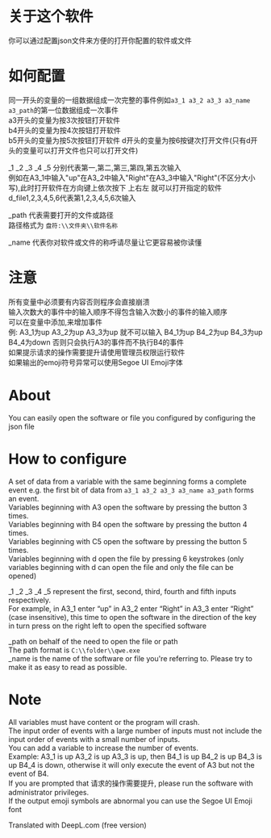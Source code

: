 # 关于这个软件
你可以通过配置json文件来方便的打开你配置的软件或文件  
# 如何配置
同一开头的变量的一组数据组成一次完整的事件例如`a3_1 a3_2 a3_3 a3_name a3_path`的第一位数据组成一次事件  
a3开头的变量为按3次按钮打开软件  
b4开头的变量为按4次按钮打开软件  
b5开头的变量为按5次按钮打开软件
d开头的变量为按6按键次打开文件(只有d开头的变量可以打开文件也只可以打开文件)  

_1 _2 _3 _4 _5 分别代表第一,第二,第三,第四,第五次输入  
例如在A3_1中输入"up"在A3_2中输入"Right"在A3_3中输入"Right"(不区分大小写),此时打开软件在方向键上依次按下 上右左 就可以打开指定的软件  
d_file1,2,3,4,5,6代表第1,2,3,4,5,6次输入  

_path 代表需要打开的文件或路径  
路径格式为 `盘符:\\文件夹\\软件名称`

_name 代表你对软件或文件的称呼请尽量让它更容易被你读懂  
# 注意  
所有变量中必须要有内容否则程序会直接崩溃  
输入次数大的事件中的输入顺序不得包含输入次数小的事件的输入顺序  
可以在变量中添加,来增加事件  
例: A3_1为up A3_2为up A3_3为up 就不可以输入 B4_1为up B4_2为up B4_3为up B4_4为down 否则只会执行A3的事件而不执行B4的事件  
如果提示请求的操作需要提升请使用管理员权限运行软件  
如果输出的emoji符号异常可以使用Segoe UI Emoji字体

# About
You can easily open the software or file you configured by configuring the json file  
# How to configure
A set of data from a variable with the same beginning forms a complete event e.g. the first bit of data from `a3_1 a3_2 a3_3 a3_name a3_path` forms an event.  
Variables beginning with A3 open the software by pressing the button 3 times.  
Variables beginning with B4 open the software by pressing the button 4 times.  
Variables beginning with C5 open the software by pressing the button 5 times.  
Variables beginning with d open the file by pressing 6 keystrokes (only variables beginning with d can open the file and only the file can be opened)  

_1 _2 _3 _4 _5 represent the first, second, third, fourth and fifth inputs respectively.  
For example, in A3_1 enter “up” in A3_2 enter “Right” in A3_3 enter “Right” (case insensitive), this time to open the software in the direction of the key in turn press on the right left to open the specified software

_path on behalf of the need to open the file or path  
The path format is `C:\\folder\\qwe.exe`  
_name is the name of the software or file you're referring to. Please try to make it as easy to read as possible.  

# Note  
All variables must have content or the program will crash.  
The input order of events with a large number of inputs must not include the input order of events with a small number of inputs.  
You can add a variable to increase the number of events.  
Example: A3_1 is up A3_2 is up A3_3 is up, then B4_1 is up B4_2 is up B4_3 is up B4_4 is down, otherwise it will only execute the event of A3 but not the event of B4.  
If you are prompted that 请求的操作需要提升, please run the software with administrator privileges.  
If the output emoji symbols are abnormal you can use the Segoe UI Emoji font  

Translated with DeepL.com (free version)
